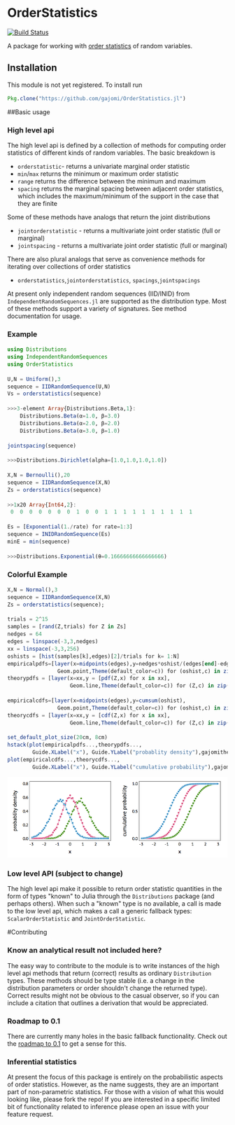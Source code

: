 # OrderStatistics
[![Build Status](https://travis-ci.org/gajomi/OrderStatistics.jl.svg?branch=master)](https://travis-ci.org/gajomi/OrderStatistics.jl)

A package for working with [order statistics](https://en.wikipedia.org/wiki/Order_statistic) of random variables.

## Installation
This module is not yet registered. To install run
```julia
Pkg.clone("https://github.com/gajomi/OrderStatistics.jl")
```

##Basic usage

### High level api

The high level api is defined by a collection of methods for computing order statistics of different kinds of random variables. The basic breakdown is
* `orderstatistic`- returns a univariate marginal order statistic
* `min`/`max` returns the minimum or maximum order statistic
* `range`  returns the difference between the minimum and maximum
* `spacing`  returns the marginal spacing between adjacent order statistics, which includes the maximum/minimum of the support in the case that they are finite

Some of these methods have analogs that return the joint distributions

* `jointorderstatistic` - returns a multivariate joint order statistic (full or marginal)
* `jointspacing` - returns a multivariate joint order statistic (full or marginal)

There are also plural analogs that serve as convenience methods for iterating over collections of order statistics

* `orderstatistics`,`jointorderstatistics`,
`spacings`,`jointspacings`

At present only independent random sequences (IID/INID) from `IndependentRandomSequences.jl` are supported as the distribution type. Most of these methods support a variety of signatures. See method documentation for usage.

### Example

```julia
using Distributions
using IndependentRandomSequences
using OrderStatistics

U,N = Uniform(),3
sequence = IIDRandomSequence(U,N)
Vs = orderstatistics(sequence)

>>>3-element Array{Distributions.Beta,1}:
    Distributions.Beta(α=1.0, β=3.0)
    Distributions.Beta(α=2.0, β=2.0)
    Distributions.Beta(α=3.0, β=1.0)

jointspacing(sequence)

>>>Distributions.Dirichlet(alpha=[1.0,1.0,1.0,1.0])

X,N = Bernoulli(),20
sequence = IIDRandomSequence(X,N)
Zs = orderstatistics(sequence)

>>1x20 Array{Int64,2}:
 0  0  0  0  0  0  0  1  0  0  1  1  1  1  1  1  1  1  1  1

Es = [Exponential(1./rate) for rate=1:3]
sequence = INIDRandomSequence(Es)
minE = min(sequence)

>>>Distributions.Exponential(θ=0.16666666666666666)
```

### Colorful Example

```julia
X,N = Normal(),3
sequence = IIDRandomSequence(X,N)
Zs = orderstatistics(sequence);

trials = 2^15
samples = [rand(Z,trials) for Z in Zs]
nedges = 64
edges = linspace(-3,3,nedges)
xx = linspace(-3,3,256)
oshists = [hist(samples[k],edges)[2]/trials for k= 1:N]
empiricalpdfs=[layer(x=midpoints(edges),y=nedges*oshist/(edges[end]-edges[1]),
                Geom.point,Theme(default_color=c)) for (oshist,c) in zip(oshists,colors)]
theorypdfs = [layer(x=xx,y = [pdf(Z,x) for x in xx],
                    Geom.line,Theme(default_color=c)) for (Z,c) in zip(Zs,colors)]

empiricalcdfs=[layer(x=midpoints(edges),y=cumsum(oshist),
                Geom.point,Theme(default_color=c)) for (oshist,c) in zip(oshists,colors)]
theorycdfs = [layer(x=xx,y = [cdf(Z,x) for x in xx],
                    Geom.line,Theme(default_color=c)) for (Z,c) in zip(Zs,colors)]

set_default_plot_size(20cm, 8cm)
hstack(plot(empiricalpdfs...,theorypdfs...,
        Guide.XLabel("x"), Guide.YLabel("probablity density"),gajomitheme),
plot(empiricalcdfs...,theorycdfs...,
        Guide.XLabel("x"), Guide.YLabel("cumulative probability"),gajomitheme))
```

![Image of Yaktocat](https://github.com/gajomi/OrderStatistics.jl/blob/master/funplot.png)

### Low level API (subject to change)

The high level api make it possible to return order statistic quantities in the form of types "known" to Julia through the `Distributions` package (and perhaps others). When such a "known" type is no available, a call is made to the low level api, which makes a call a generic fallback types: `ScalarOrderStatistic` and `JointOrderStatistic`.

#Contributing

### Know an analytical result not included here?
The easy way to contribute to the module is to write instances of the high level api methods that return (correct) results as ordinary `Distribution` types. These methods should be type stable (i.e. a change in the distribution parameters or order shouldn't change the returned type). Correct results might not be obvious to the casual observer, so if you can include a citation that outlines a derivation that would be appreciated.

### Roadmap to 0.1

There are currently many holes in the basic fallback functionality. Check out the [roadmap to 0.1](https://github.com/gajomi/OrderStatistics.jl/issues/5) to get a sense for this.

### Inferential statistics

At present the focus of this package is entirely on the probabilistic aspects of order statistics. However, as the name suggests, they are an important part of non-parametric statistics. For those with a vision of what this would looking like, please fork the repo! If you are interested in a specific limited bit of functionality related to inference please open an issue with your feature request.
